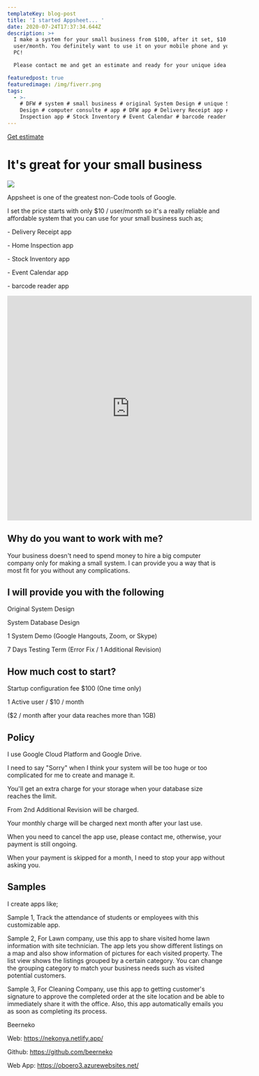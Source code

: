 ```yaml
---
templateKey: blog-post
title: 'I started Appsheet... '
date: 2020-07-24T17:37:34.644Z
description: >+
  I make a system for your small business from $100, after it set, $10 /
  user/month. You definitely want to use it on your mobile phone and your home
  PC!

  Please contact me and get an estimate and ready for your unique idea!

featuredpost: true
featuredimage: /img/fiverr.png
tags:
  - >-
    # DFW # system # small business # original System Design # unique System
    Design # computer consulte # app # DFW app # Delivery Receipt app # Home
    Inspection app # Stock Inventory # Event Calendar # barcode reader
---
```

[Get estimate](https://nekonya.netlify.app/contact)

# It's great for your small business

![](/img/fiverr.png)

Appsheet is one of the greatest non-Code tools of Google. 

I set the price starts with only $10 / user/month so it's a really reliable and affordable system that you can use for your small business such as;

\- Delivery Receipt app

\- Home Inspection app

\- Stock Inventory app

\- Event Calendar app

\- barcode reader app

<iframe width="560" height="515" src="https://www.youtube.com/embed/ybLglj2t4nk" frameborder="0" allow="accelerometer; autoplay; encrypted-media; gyroscope; picture-in-picture" allowfullscreen></iframe>

## Why do you want to work with me?

Your business doesn't need to spend money to hire a big computer company only for making a small system. I can provide you a way that is most fit for you without any complications.

## I will provide you with the following

Original System Design

System Database Design

1 System Demo (Google Hangouts, Zoom, or Skype)

7 Days Testing Term (Error Fix / 1 Additional Revision)

## How much cost to start?

Startup configuration fee $100 (One time only)

1 Active user / $10 / month

($2 / month after your data reaches more than 1GB)

## Policy

I use Google Cloud Platform and Google Drive.

I need to say "Sorry" when I think your system will be too huge or too complicated for me to create and manage it.

You'll get an extra charge for your storage when your database size reaches the limit.

From 2nd Additional Revision will be charged. 

Your monthly charge will be charged next month after your last use. 

When you need to cancel the app use, please contact me, otherwise, your payment is still ongoing.

When your payment is skipped for a month, I need to stop your app without asking you.

## Samples

I create apps like;

Sample 1, Track the attendance of students or employees with this customizable app. 

Sample 2, For Lawn company, use this app to share visited home lawn information with site technician. The app lets you show different listings on a map and also show information of pictures for each visited property. The list view shows the listings grouped by a certain category. You can change the grouping category to match your business needs such as visited potential customers.

Sample 3, For Cleaning Company, use this app to getting customer's signature to approve the completed order at the site location and be able to immediately share it with the office. Also, this app automatically emails you as soon as completing its process.

Beerneko

Web: <https://nekonya.netlify.app/>

Github: <https://github.com/beerneko>

Web App: [https://oboero3.azurewebsites.net/
](https://oboero3.azurewebsites.net/)
